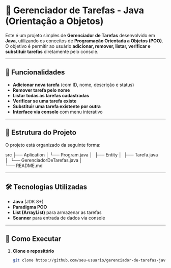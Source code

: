 # 📝 Gerenciador de Tarefas - Java (Orientação a Objetos)

Este é um projeto simples de **Gerenciador de Tarefas** desenvolvido em **Java**, utilizando os conceitos de **Programação Orientada a Objetos (POO)**.  
O objetivo é permitir ao usuário **adicionar, remover, listar, verificar e substituir tarefas** diretamente pelo console.

---

## 🚀 Funcionalidades

- **Adicionar nova tarefa** (com ID, nome, descrição e status)
- **Remover tarefa pelo nome**
- **Listar todas as tarefas cadastradas**
- **Verificar se uma tarefa existe**
- **Substituir uma tarefa existente por outra**
- **Interface via console** com menu interativo

---

## 📂 Estrutura do Projeto

O projeto está organizado da seguinte forma:

src
├── Aplication
│  └── Program.java
│ 
├── Entity
│  ├── Tarefa.java 
│  └── GerenciadorDeTarefas.java 
│      
└── README.md

---

## 🛠️ Tecnologias Utilizadas

- **Java** (JDK 8+)
- **Paradigma POO**
- **List (ArrayList)** para armazenar as tarefas
- **Scanner** para entrada de dados via console

---

## 📜 Como Executar

1. **Clone o repositório**
   ```bash
   git clone https://github.com/seu-usuario/gerenciador-de-tarefas-java.git
